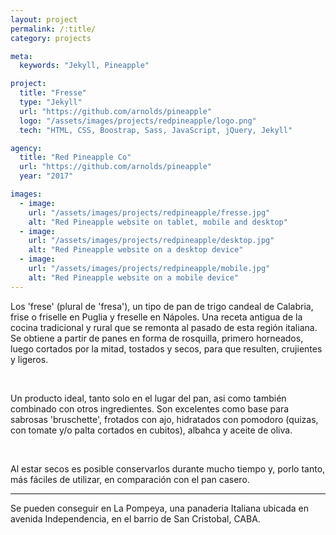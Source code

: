 ```yaml
---
layout: project
permalink: /:title/
category: projects

meta:
  keywords: "Jekyll, Pineapple"

project:
  title: "Fresse"
  type: "Jekyll"
  url: "https://github.com/arnolds/pineapple"
  logo: "/assets/images/projects/redpineapple/logo.png"
  tech: "HTML, CSS, Boostrap, Sass, JavaScript, jQuery, Jekyll"

agency:
  title: "Red Pineapple Co"
  url: "https://github.com/arnolds/pineapple"
  year: "2017"

images:
  - image:
    url: "/assets/images/projects/redpineapple/fresse.jpg"
    alt: "Red Pineapple website on tablet, mobile and desktop"
  - image:
    url: "/assets/images/projects/redpineapple/desktop.jpg"
    alt: "Red Pineapple website on a desktop device"
  - image:
    url: "/assets/images/projects/redpineapple/mobile.jpg"
    alt: "Red Pineapple website on a mobile device"
---
```

<p>Los 'frese' (plural de 'fresa'), un tipo de pan de trigo candeal de Calabria, frise o friselle en Puglia y freselle en Nápoles. Una receta antigua de la cocina tradicional y rural que se remonta al pasado de esta región italiana. Se obtiene a partir de panes en forma de rosquilla, primero horneados, luego cortados por la mitad, tostados y secos, para que resulten, crujientes y ligeros.</p> 
<br> 
<p>Un producto ideal, tanto solo en el lugar del pan,  asi como también combinado con otros ingredientes. Son excelentes como base para sabrosas 'bruschette', frotados con ajo, hidratados con pomodoro (quizas, con tomate y/o palta cortados en cubitos), albahca y aceite de oliva.</p>
<br>  
<p>Al estar secos es posible conservarlos durante mucho tiempo y, porlo tanto, más fáciles de utilizar, en comparación con el pan casero.</p> 
<hr> 
<p>Se pueden conseguir en La Pompeya, una panaderia Italiana ubicada en avenida Independencia, en el barrio de San Cristobal, CABA.</p> 

